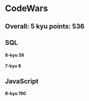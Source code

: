 # CodeWars
##  Overall: 5 kyu	 points: 536
## SQL
#### 8-kyu	38
#### 7-kyu	8

## JavaScript
#### 8-kyu	190
